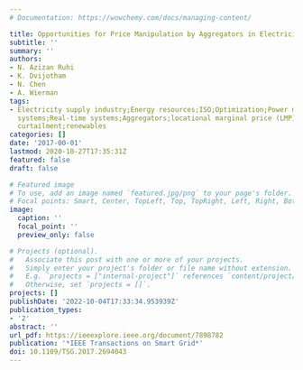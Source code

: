 ```yaml
---
# Documentation: https://wowchemy.com/docs/managing-content/

title: Opportunities for Price Manipulation by Aggregators in Electricity Markets
subtitle: ''
summary: ''
authors:
- N. Azizan Ruhi
- K. Dvijotham
- N. Chen
- A. Wierman
tags:
- Electricity supply industry;Energy resources;ISO;Optimization;Power measurement;Power
  systems;Real-time systems;Aggregators;locational marginal price (LMP);market power;optimal
  curtailment;renewables
categories: []
date: '2017-00-01'
lastmod: 2020-10-27T17:35:31Z
featured: false
draft: false

# Featured image
# To use, add an image named `featured.jpg/png` to your page's folder.
# Focal points: Smart, Center, TopLeft, Top, TopRight, Left, Right, BottomLeft, Bottom, BottomRight.
image:
  caption: ''
  focal_point: ''
  preview_only: false

# Projects (optional).
#   Associate this post with one or more of your projects.
#   Simply enter your project's folder or file name without extension.
#   E.g. `projects = ["internal-project"]` references `content/project/deep-learning/index.md`.
#   Otherwise, set `projects = []`.
projects: []
publishDate: '2022-10-04T17:33:34.953939Z'
publication_types:
- '2'
abstract: ''
url_pdf: https://ieeexplore.ieee.org/document/7898782
publication: '*IEEE Transactions on Smart Grid*'
doi: 10.1109/TSG.2017.2694043
---
```

